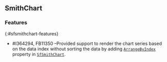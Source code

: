 ## SmithChart

### Features
{:#sfsmithchart-features}

* \#I364294, FB11350 –Provided support to render the chart series based on the data index without sorting the data by adding [`ArrangeByIndex`](https://help.syncfusion.com/cr/uwp/Syncfusion.UI.Xaml.SmithChart.ChartSeries.html#Syncfusion_UI_Xaml_SmithChart_ChartSeries_ArrangeByIndex) property in [`SfSmithChart`](https://help.syncfusion.com/cr/uwp/Syncfusion.UI.Xaml.SmithChart.SfSmithChart.html).
